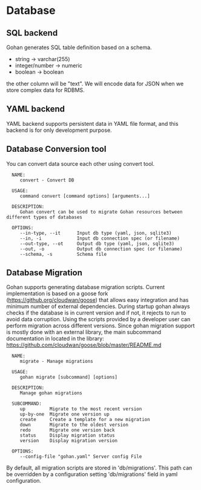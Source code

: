 # Database

## SQL backend

Gohan generates SQL table definition based on a schema.

- string -> varchar(255)
- integer/number -> numeric
- boolean -> boolean

the other column will be "text".
We will encode data for JSON when we store complex data for RDBMS.


## YAML backend

YAML backend supports persistent data in YAML file format, and this backend is for only development purpose.

## Database Conversion tool

You can convert data source each other using convert tool.

```
  NAME:
     convert - Convert DB

  USAGE:
     command convert [command options] [arguments...]

  DESCRIPTION:
     Gohan convert can be used to migrate Gohan resources between different types of databases

  OPTIONS:
     --in-type, --it      Input db type (yaml, json, sqlite3)
     --in, -i             Input db connection spec (or filename)
     --out-type, --ot     Output db type (yaml, json, sqlite3)
     --out, -o            Output db connection spec (or filename)
     --schema, -s         Schema file
```

## Database Migration

Gohan supports generating database migration scripts. Current implementation is based
on a goose fork (https://github.org/cloudwan/goose) that allows easy integration
and has minimum number of external dependencies.
During startup gohan always checks if the database is in current version and if not, it rejects
to run to avoid data corruption. Using the scripts provided by a developer user can perform
migration across different versions. Since gohan migration support is mostly done with an external library,
the main subcommand documentation in located in the library:
https://github.com/cloudwan/goose/blob/master/README.md

```
  NAME:
     migrate - Manage migrations

  USAGE:
     gohan migrate [subcommand] [options]

  DESCRIPTION:
     Manage gohan migrations

  SUBCOMMAND:
     up         Migrate to the most recent version
     up-by-one  Migrate one version up
     create     Create a template for a new migration
     down       Migrate to the oldest version
     redo       Migrate one version back
     status     Display migration status
     version    Display migration version

  OPTIONS:
     --config-file "gohan.yaml"	Server config File
```

By default, all migration scripts are stored in 'db/migrations'. This path can be overridden
by a configuration setting 'db/migrations' field in yaml configuration.